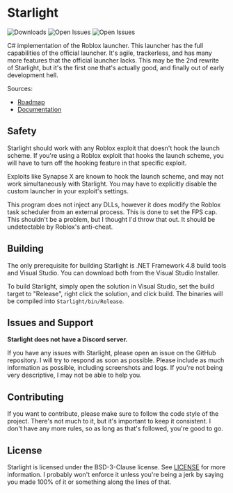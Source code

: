 # Starlight

![Downloads](https://img.shields.io/github/downloads/Substrant/Starlight/total)
![Open Issues](https://img.shields.io/github/issues-raw/Substrant/Starlight)
![Open Issues](https://img.shields.io/github/issues-closed-raw/Substrant/Starlight)

C# implementation of the Roblox launcher. This launcher has the full
capabilities of the official launcher. It's agile, trackerless, and has many
more features that the official launcher lacks. This may be the 2nd rewrite of
Starlight, but it's the first one that's actually good, and finally out of
early development hell.

Sources:
* [Roadmap](Roadmap.md)
* [Documentation](docs/Home.md)

## Safety
Starlight should work with any Roblox exploit that doesn't hook the launch
scheme. If you're using a Roblox exploit that hooks the launch scheme, you
will have to turn off the hooking feature in that specific exploit.

Exploits like Synapse X are known to hook the launch scheme, and may not work
simultaneously with Starlight. You may have to explicitly disable the custom
launcher in your exploit's settings.

This program does not inject any DLLs, however it does modify the Roblox
task scheduler from an external process. This is done to set the FPS cap. This
shouldn't be a problem, but I thought I'd throw that out. It should be
undetectable by Roblox's anti-cheat.

## Building
The only prerequisite for building Starlight is .NET Framework 4.8 build tools
and Visual Studio. You can download both from the Visual Studio Installer.

To build Starlight, simply open the solution in Visual Studio, set the build
target to "Release", right click the solution, and click build. The binaries
will be compiled into `Starlight/bin/Release`.

## Issues and Support
**Starlight does not have a Discord server.**

If you have any issues with Starlight, please open an issue on the GitHub
repository. I will try to respond as soon as possible. Please include as much
information as possible, including screenshots and logs. If you're not being
very descriptive, I may not be able to help you.

## Contributing
If you want to contribute, please make sure to follow the code style of the
project. There's not much to it, but it's important to keep it consistent. I
don't have any more rules, so as long as that's followed, you're good to go.

## License
Starlight is licensed under the BSD-3-Clause license. See [LICENSE](LICENSE) for
more information. I probably won't enforce it unless you're being a jerk by
saying you made 100% of it or something along the lines of that.